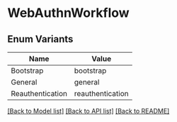# WebAuthnWorkflow

## Enum Variants

| Name | Value |
|---- | -----|
| Bootstrap | bootstrap |
| General | general |
| Reauthentication | reauthentication |


[[Back to Model list]](../README.md#documentation-for-models) [[Back to API list]](../README.md#documentation-for-api-endpoints) [[Back to README]](../README.md)


